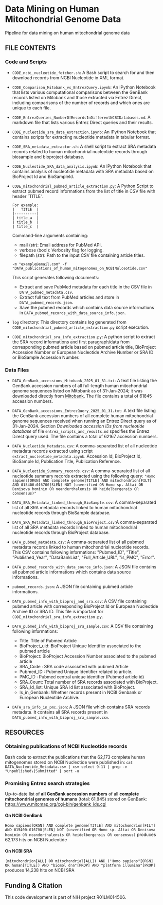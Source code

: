 # Data Mining on Human Mitochondrial Genome Data

Pipeline for data mining on human mitochondrial genome data

## FILE CONTENTS

### Code and Scripts

- `CODE_ncbi_nucleotide_fetcher.sh`: A Bash script to search for and then download records from NCBI Nucleotide in XML format.

- `CODE_Comparison_Mitobank_vs_EntrezQuery.ipynb`: An IPython Notebook that lists various computational comparisons between the GenBank records listed on Mitobank and those extracted via Entrez Direct, including comparisons of the number of records and which ones are unique to each file.

- `CODE_EntrezQueries_NumberOfRecordsInDifferentNCBIDatabases.md`: A markdown file that lists various Entrez Direct queries and their results.

- `CODE_nucleotide_sra_data_extraction.ipynb`: An IPython Notebook that contains scripts for extracting nucleotide metadata in tabular format.

- `CODE_SRA_metadata_extractor.sh`: A shell script to extract SRA metadata records related to human mitochondrial nucleotide records through biosample and bioproject database.

- `CODE_Nucleotide_SRA_data_analysis.ipynb`: An IPython Notebook that contains analysis of nucleotide metadata with SRA metadata based on BioProject Id and BioSampleId.

- `CODE_mitochondrial_pubmed_article_extraction.py`: A Python Script to extract pubmed record informations from the list of title in CSV file with header `TITLE'.

  ```
  For example:
  |   TITLE  |
  |----------|
  | title_a  |
  | title_b  |
  | title_c  |
  ```

  Command-line arguments containing:

  - mail (str): Email address for PubMed API.
  - verbose (bool): Verbosity flag for logging.
  - filepath (str): Path to the input CSV file containing article titles.

  `-m "example@email.com" -f "DATA_publications_of_human_mitogenomes_on_NCBINulceotide.csv"`

  This script generates following documents:

  - Extract and save PubMed metadata for each title in the CSV file in `DATA_pubmed_metadata.csv`.
  - Extract full text from PubMed articles and store in `DATA_pubmed_records.json`.
  - Save the pubmed records which contains data source informations in `DATA_pubmed_records_with_data_source_info.json`.

- `log` directory: This directory contains log generated from `CODE_mitochondrial_pubmed_article_extraction.py` script execution.

- `CODE_mitochondrial_sra_info_extraction.py`: A python script to extract the SRA record informations and first paragraph/data from corresponding pubmed article based on pubmed article title, BioProject Accession Number or European Nucleotide Archive Number or SRA ID or BioSample Accession Number.

### Data Files

- `DATA_GenBank_accessions_Mitobank_2025_01_31.txt`: A text file listing the GenBank accession numbers of all full-length human mitochondrial genome sequences listed on Mitobank as of 31-Jan-2024; it was downloaded directly from [Mitobank](https://www.mitomap.org/foswiki/bin/view/MITOMAP/Mitobank). The file contains a total of 61845 accession numbers.

- `DATA_GenBank_accessions_EntrezQuery_2025_01_31.txt`: A text file listing the GenBank accession numbers of all complete human mitochondrial genome sequences received when running an Entrez Direct query as of 31-Jan-2024. Section _Downloaded accession IDs from nucleotide database_ of file `entrez_scripts_and_results.md` specifies the Entrez Direct query used. The file contains a total of 62167 accession numbers.

- `DATA_Nucleotide_Metadata.csv`: A comma-separated list of all nucleotide metadata records extracted using script `extract_nucleotide_metadata.ipynb`. Accession Id, BioProject Id, BioSample Id, Publication Title, Publication Reference.

- `DATA_Nucleotide_Summary_records.csv`: A comma-separated list of all nucleotide summary records extracted using the following query: `"Homo sapiens[ORGN] AND complete genome[TITLE] AND mitochondrion[FILT] AND 015400:016700[SLEN] NOT (unverified OR Homo sp. Altai OR Denisova hominin OR neanderthalensis OR heidelbergensis OR consensus)"`

- `DATA_SRA_Metadata_linked_through_BioSample.csv`: A comma-separated list of all SRA metadata records linked to human mitochondrial nucleotide records through BioSample database.

- `DATA_SRA_Metadata_linked_through_BioProject.csv`:A comma-separated list of all SRA metadata records linked to human mitochondrial nucleotide records through BioProject database.

- `DATA_pubmed_metadata.csv`: A comma-separated list of all pubmed metadata records linked to human mitochondrial nucleotide records. This CSV contains following informations: "Pubmed_ID", "Title", "Published_Year", "DataBankList", "Full_Article_URL", "is_PMC", "Error".

- `DATA_pubmed_records_with_data_source_info.json`: A JSON file contains all pubmed article informations which contains data source informations.

- `pubmed_records.json`: A JSON file containing pubmed article informations.
- `DATA_pubmed_info_with_bioproj_and_sra.csv`: A CSV file containing pubmed article with corresponding BioProject Id or European Nucleotide Archive ID or SRA ID. This file is important for `CODE_mitochondrial_sra_info_extraction.py`.
- `DATA_pubmed_info_with_bioproj_sra_sample.csv`: A CSV file containing following informations:

  - Title: Title of Pubmed Article
  - BioProject_uid: BioProject Unique Identifier associated to the pubmed article
  - BioProject: BioProject Accession Number associated to the pubmed article
  - SRA_Code : SRA code associated with pubmed Article
  - Pubmed_ID : Pubmed Unique Identifier related to article.
  - PMC_ID : Pubmed central unique identifier (Pubmed article id)
  - SRA_Count: Total number of SRA records associated with BioProject.
  - SRA_Id_list: Unique SRA Id list associated with BioProject.
  - Is_in_Genbank: Whether records present in NCBI Genbank or European Nucleotide Archive.

- `DATA_sra_info_in_pmc.json`: A JSON file which contains SRA records metadata. It contains all SRA records present in `DATA_pubmed_info_with_bioproj_sra_sample.csv`.

## RESOURCES

### Obtaining publications of NCBI Nucleotide records

Bash code to extract the publications that the 62,173 complete human mitogenomes stored on NCBI Nucleotide were published in:
`cat DATA_Nucleotide_Metadata.csv | xsv select 9-11 | grep -v "Unpublished\|Submitted" | sort -u`

### Promising Entrez search strategies

Up-to-date list of **all GenBank accession numbers** of all **complete mitochondrial genomes of humans** (total: 61,845) stored on GenBank: https://www.mitomap.org/cgi-bin/genbank_ids.cgi

#### On NCBI GenBank

`Homo sapiens[ORGN] AND complete genome[TITLE] AND mitochondrion[FILT] AND 015400:016700[SLEN] NOT (unverified OR Homo sp. Altai OR Denisova hominin OR neanderthalensis OR heidelbergensis OR consensus)` produces 62,173 hits on NCBI Nucleotide

#### On NCBI SRA

`(mitochondrion[ALL] OR mitochondrial[ALL]) AND ("Homo sapiens"[ORGN] OR human[TITLE]) AND "biomol dna"[PROP] AND "platform illumina"[PROP]` produces 14,238 hits on NCBI SRA

## Funding & Citation
This code development is part of NIH project R01LM014506.
